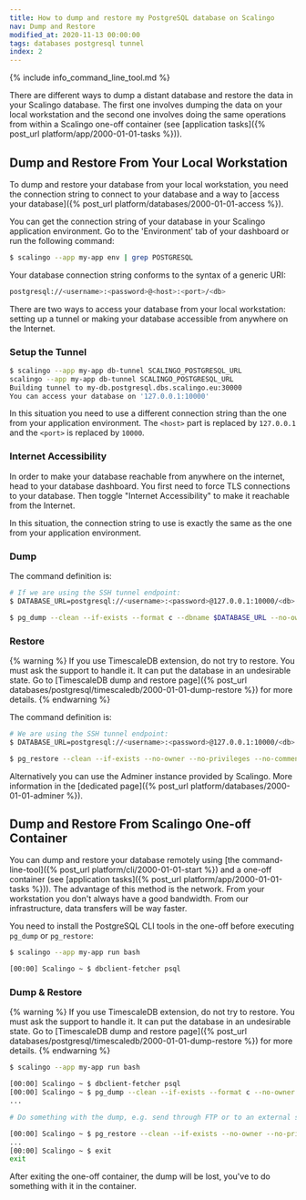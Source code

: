 ```yaml
---
title: How to dump and restore my PostgreSQL database on Scalingo
nav: Dump and Restore
modified_at: 2020-11-13 00:00:00
tags: databases postgresql tunnel
index: 2
---
```


{% include info_command_line_tool.md %}

There are different ways to dump a distant database and restore the data in your Scalingo database. The first one involves dumping the data on your local workstation and the second one involves doing the same operations from within a Scalingo one-off container (see [application tasks]({% post_url platform/app/2000-01-01-tasks %})).

## Dump and Restore From Your Local Workstation

To dump and restore your database from your local workstation, you need the connection string to connect to your database and a way to [access your database]({% post_url platform/databases/2000-01-01-access %}).

You can get the connection string of your database in your Scalingo application environment. Go to the 'Environment' tab of your dashboard or run the following command:

```bash
$ scalingo --app my-app env | grep POSTGRESQL
```

Your database connection string conforms to the syntax of a generic URI:

```bash
postgresql://<username>:<password>@<host>:<port>/<db>
```

There are two ways to access your database from your local workstation: setting up a tunnel or making your database accessible from anywhere on the Internet.

### Setup the Tunnel

```bash
$ scalingo --app my-app db-tunnel SCALINGO_POSTGRESQL_URL
scalingo --app my-app db-tunnel SCALINGO_POSTGRESQL_URL
Building tunnel to my-db.postgresql.dbs.scalingo.eu:30000
You can access your database on '127.0.0.1:10000'
```

In this situation you need to use a different connection string than the one from your application environment. The `<host>` part is replaced by `127.0.0.1` and the `<port>` is replaced by `10000`.

### Internet Accessibility

In order to make your database reachable from anywhere on the internet, head to your database dashboard. You first need to force TLS connections to your database. Then toggle "Internet Accessibility" to make it reachable from the Internet.

In this situation, the connection string to use is exactly the same as the one from your application environment.

### Dump

The command definition is:

```bash
# If we are using the SSH tunnel endpoint:
$ DATABASE_URL=postgresql://<username>:<password>@127.0.0.1:10000/<db>

$ pg_dump --clean --if-exists --format c --dbname $DATABASE_URL --no-owner --no-privileges --no-comments --exclude-schema 'information_schema' --exclude-schema '^pg_*' --file dump.pgsql
```

### Restore

{% warning %}
  If you use TimescaleDB extension, do not try to restore. You must ask the support
  to handle it. It can put the database in an undesirable state.
  Go to [TimescaleDB dump and restore page]({% post_url databases/postgresql/timescaledb/2000-01-01-dump-restore %})
  for more details.
{% endwarning %}

The command definition is:

```bash
# We are using the SSH tunnel endpoint:
$ DATABASE_URL=postgresql://<username>:<password>@127.0.0.1:10000/<db>

$ pg_restore --clean --if-exists --no-owner --no-privileges --no-comments --dbname $DATABASE_URL dump.pgsql
```

Alternatively you can use the Adminer instance provided by Scalingo. More information in the [dedicated page]({% post_url platform/databases/2000-01-01-adminer %}).

## Dump and Restore From Scalingo One-off Container

You can dump and restore your database remotely using
[the command-line-tool]({% post_url platform/cli/2000-01-01-start %})
and a one-off container (see [application tasks]({% post_url platform/app/2000-01-01-tasks %})).
The advantage of this method is the network.
From your workstation you don't always have a good bandwidth. From our infrastructure,
data transfers will be way faster.

You need to install the PostgreSQL CLI tools in the one-off before executing `pg_dump` or `pg_restore`:

```bash
$ scalingo --app my-app run bash

[00:00] Scalingo ~ $ dbclient-fetcher psql
```

### Dump & Restore

{% warning %}
  If you use TimescaleDB extension, do not try to restore. You must ask the support
  to handle it. It can put the database in an undesirable state.
  Go to [TimescaleDB dump and restore page]({% post_url databases/postgresql/timescaledb/2000-01-01-dump-restore %})
  for more details.
{% endwarning %}

```bash
$ scalingo --app my-app run bash

[00:00] Scalingo ~ $ dbclient-fetcher psql
[00:00] Scalingo ~ $ pg_dump --clean --if-exists --format c --no-owner --no-privileges --no-comments --exclude-schema 'information_schema' --exclude-schema '^pg_*' --dbname $DATABASE_URL --file dump.pgsql
...

# Do something with the dump, e.g. send through FTP or to an external server

[00:00] Scalingo ~ $ pg_restore --clean --if-exists --no-owner --no-privileges --no-comments --dbname $DATABASE_URL dump.pgsql
...
[00:00] Scalingo ~ $ exit
exit
```

After exiting the one-off container, the dump will be lost, you've to do something with it in the container.
